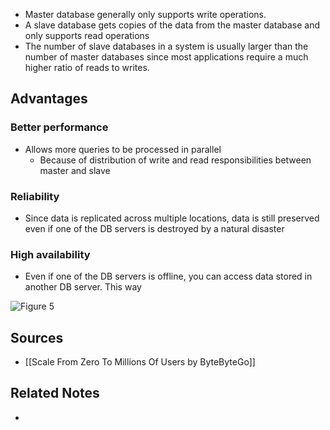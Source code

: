 - Master database generally only supports write operations.
- A slave database gets copies of the data from the master database and only supports read operations
- The number of slave databases in a system is usually larger than the number of master databases since most applications require a much higher ratio of reads to writes.

## Advantages
### Better performance
- Allows more queries to be processed in parallel
	- Because of distribution of write and read responsibilities between master and slave

### Reliability
- Since data is replicated across multiple locations, data is still preserved even if one of the DB servers is destroyed by a natural disaster

### High availability
- Even if one of the DB servers is offline, you can access data stored in another DB server. This way 

![Figure 5](master-slave-database.svg.svg)

## Sources
- [[Scale From Zero To Millions Of Users by ByteByteGo]]

## Related Notes
- 